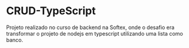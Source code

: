 # CRUD-TypeScript

Projeto realizado no curso de backend na Softex, onde o desafio era transformar o projeto de nodejs em typescript utilizando uma lista como banco.
